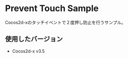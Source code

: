 Prevent Touch Sample
====================

Cocos2d-xのタッチイベントで２度押し防止を行うサンプル。

## 使用したバージョン

* Cocos2d-x v3.5
